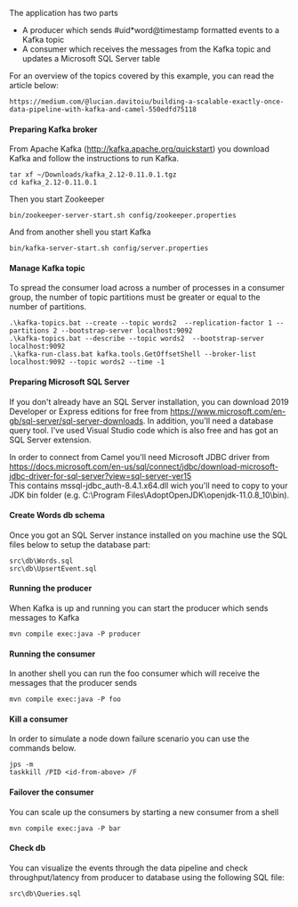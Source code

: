 The application has two parts

- A producer which sends #uid*word@timestamp formatted events to a Kafka topic
- A consumer which receives the messages from the Kafka topic and updates a Microsoft SQL Server table

For an overview of the topics covered by this example, you can read the article below:

    https://medium.com/@lucian.davitoiu/building-a-scalable-exactly-once-data-pipeline-with-kafka-and-camel-550edfd75118

#### Preparing Kafka broker

From Apache Kafka (http://kafka.apache.org/quickstart) you download Kafka and follow the instructions to run Kafka.

    tar xf ~/Downloads/kafka_2.12-0.11.0.1.tgz
    cd kafka_2.12-0.11.0.1
     
Then you start Zookeeper
     
    bin/zookeeper-server-start.sh config/zookeeper.properties
    
And from another shell you start Kafka
    
    bin/kafka-server-start.sh config/server.properties


#### Manage Kafka topic

To spread the consumer load across a number of processes in a consumer group, the number of topic partitions must be greater or equal to the number of partitions.  

    .\kafka-topics.bat --create --topic words2  --replication-factor 1 --partitions 2 --bootstrap-server localhost:9092 
    .\kafka-topics.bat --describe --topic words2  --bootstrap-server localhost:9092
	.\kafka-run-class.bat kafka.tools.GetOffsetShell --broker-list localhost:9092 --topic words2 --time -1	

#### Preparing Microsoft SQL Server

If you don't already have an SQL Server installation, you can download 2019 Developer 
or Express editions for free from https://www.microsoft.com/en-gb/sql-server/sql-server-downloads. In addition, 
you'll need a database query tool. I've used Visual Studio code which is also free and has got an SQL Server extension.

In order to connect from Camel you'll need Microsoft JDBC driver from 
https://docs.microsoft.com/en-us/sql/connect/jdbc/download-microsoft-jdbc-driver-for-sql-server?view=sql-server-ver15  
This contains mssql-jdbc_auth-8.4.1.x64.dll wich you'll need to copy to your JDK bin folder (e.g. C:\Program Files\AdoptOpenJDK\openjdk-11.0.8_10\bin).


#### Create Words db schema

Once  you got an SQL Server instance installed on you machine use the SQL files below to setup the database part:

    src\db\Words.sql
	src\db\UpsertEvent.sql
       
#### Running the producer

When Kafka is up and running you can start the producer which sends messages to Kafka

    mvn compile exec:java -P producer
    
#### Running the consumer

In another shell you can run the foo consumer which will receive the messages that the producer sends

    mvn compile exec:java -P foo
   
#### Kill a consumer

In order to simulate a node down failure scenario you can use the commands below.

    jps -m
    taskkill /PID <id-from-above> /F

#### Failover the consumer

You can scale up the consumers by starting a new consumer from a shell

    mvn compile exec:java -P bar
	
#### Check db

You can visualize the events through the data pipeline and check throughput/latency from producer to database using the following SQL file:

    src\db\Queries.sql  	

